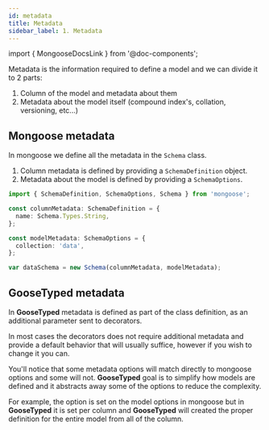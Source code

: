 ```yaml
---
id: metadata
title: Metadata
sidebar_label: 1. Metadata
---
```

import { MongooseDocsLink } from '@doc-components';

Metadata is the information required to define a model and we can divide it to 2 parts:

1. Column of the model and metadata about them
2. Metadata about the model itself (compound index's, collation, versioning, etc...)

## Mongoose metadata

In mongoose we define all the metadata in the `Schema` class.

1. Column metadata is defined by providing a `SchemaDefinition` object.
2. Metadata about the model is defined by providing a `SchemaOptions`.

```typescript
import { SchemaDefinition, SchemaOptions, Schema } from 'mongoose';

const columnMetadata: SchemaDefinition = {
  name: Schema.Types.String,
};

const modelMetadata: SchemaOptions = {
  collection: 'data',
};

var dataSchema = new Schema(columnMetadata, modelMetadata);
```

## GooseTyped metadata

In **GooseTyped** metadata is defined as part of the class definition, as an additional parameter sent to decorators.

In most cases the decorators does not require additional metadata and provide a default behavior that will usually suffice, however
if you wish to change it you can.

You'll notice that some metadata options will match directly to mongoose options and some will not. **GooseTyped** goal is to simplify how
models are defined and it abstracts away some of the options to reduce the complexity.

For example, the <MongooseDocsLink type="schema" hash="skipVersioning"></MongooseDocsLink> option is set on the model options
in mongoose but in **GooseTyped** it is set per column and **GooseTyped** will created the proper definition for the entire model
from all of the column.
